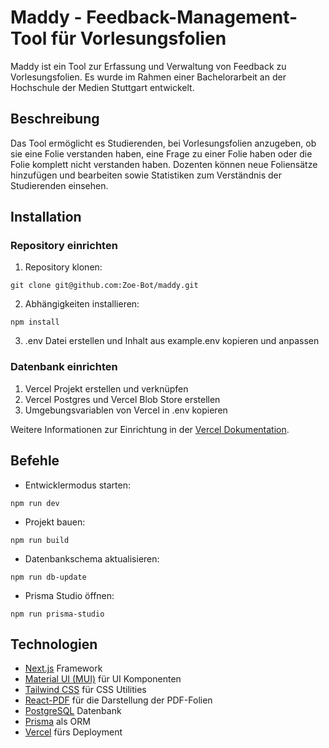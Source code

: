 # Maddy - Feedback-Management-Tool für Vorlesungsfolien

Maddy ist ein Tool zur Erfassung und Verwaltung von Feedback zu Vorlesungsfolien. Es wurde im Rahmen einer Bachelorarbeit an der Hochschule der Medien Stuttgart entwickelt.

## Beschreibung

Das Tool ermöglicht es Studierenden, bei Vorlesungsfolien anzugeben, ob sie eine Folie verstanden haben, eine Frage zu einer Folie haben oder die Folie komplett nicht verstanden haben. Dozenten können neue Foliensätze hinzufügen und bearbeiten sowie Statistiken zum Verständnis der Studierenden einsehen.

## Installation

### Repository einrichten

1. Repository klonen:

```
git clone git@github.com:Zoe-Bot/maddy.git
```

2. Abhängigkeiten installieren:

```
npm install
```

3. .env Datei erstellen und Inhalt aus example.env kopieren und anpassen

### Datenbank einrichten

1. Vercel Projekt erstellen und verknüpfen
2. Vercel Postgres und Vercel Blob Store erstellen
3. Umgebungsvariablen von Vercel in .env kopieren

Weitere Informationen zur Einrichtung in der [Vercel Dokumentation](https://vercel.com/docs).

## Befehle

- Entwicklermodus starten:

```
npm run dev
```

- Projekt bauen:

```
npm run build
```

- Datenbankschema aktualisieren:

```
npm run db-update
```

- Prisma Studio öffnen:

```
npm run prisma-studio
```

## Technologien

- [Next.js](https://nextjs.org/) Framework
- [Material UI (MUI)](https://mui.com/) für UI Komponenten
- [Tailwind CSS](https://tailwindcss.com/) für CSS Utilities
- [React-PDF](https://github.com/wojtekmaj/react-pdf) für die Darstellung der PDF-Folien
- [PostgreSQL](https://www.postgresql.org/) Datenbank
- [Prisma](https://www.prisma.io/nextjs) als ORM
- [Vercel](https://vercel.com/) fürs Deployment
